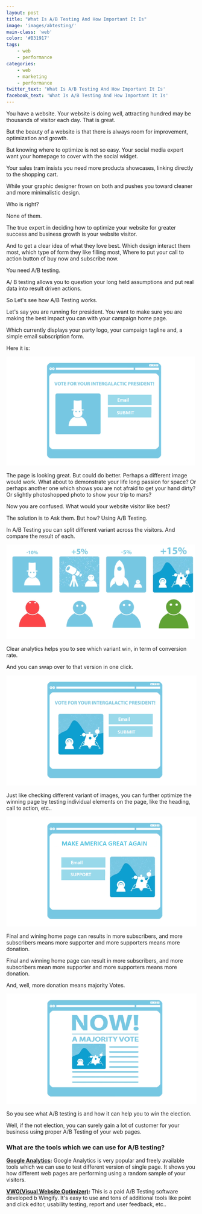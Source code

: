 ```yaml
---
layout: post
title: "What Is A/B Testing And How Important It Is"
image: 'images/abtesting/'
main-class: 'web'
color: '#B31917'
tags:
    - web
    - performance
categories:
    - web
    - marketing
    - performance
twitter_text: 'What Is A/B Testing And How Important It Is'
facebook_text: 'What Is A/B Testing And How Important It Is'
---
```


You have a website. Your website is doing well, attracting hundred may be thousands of visitor each day. That is great.

But the beauty of a website is that there is always room for improvement, optimization and growth.

But knowing where to optimize is not so easy. Your social media expert want your homepage to cover with the social widget.

Your sales tram insists you need more products showcases, linking directly to the shopping cart.

While your graphic designer frown on both and pushes you toward cleaner and more minimalistic design.

Who is right?

None of them. 

The true expert in deciding how to optimize your website for greater success and business growth is your website visitor.

And to get a clear idea of what they love best. Which design interact them most, which type of form they like filling most, Where to put your call to action button of buy now and subscribe now.

You need A/B testing.

A/ B testing allows you to question your long held assumptions and put real data into result driven actions.

So Let's see how A/B Testing works.

Let's say you are running for president.  You want to make sure you are making the best impact you can with your campaign home page.

Which currently displays your party logo, your campaign tagline and, a simple email subscription form.

Here it is:

![](https://raw.githubusercontent.com/abhishekraj007/blog/gh-pages/images/abtesting/ab1.png)

The page is looking great. But could do better. Perhaps a different image would work.
What about to demonstrate your life long passion for space?
Or perhaps another one which shows you are not afraid to get your hand dirty?
Or slightly photoshopped photo to show your trip to mars?

Now you are confused. What would your website visitor like best?

The solution is to Ask them. But how?
Using A/B Testing.  

In A/B Testing you can split different variant across the visitors. And compare the result of each.

![](https://raw.githubusercontent.com/abhishekraj007/blog/gh-pages/images/abtesting/ab2.png)

Clear analytics helps you to see which variant win, in term of conversion rate.

And you can swap over to that version in one click. 

![](https://raw.githubusercontent.com/abhishekraj007/blog/gh-pages/images/abtesting/ab3.png)

Just like checking different variant of images, you can further optimize the winning page by testing individual elements on the page, like the heading, call to action, etc..

![](https://raw.githubusercontent.com/abhishekraj007/blog/gh-pages/images/abtesting/ab4.png)

Final and wining home page can results in more subscribers, and more subscribers means more supporter and more supporters means more donation.

Final and winning home page can result in more subscribers, and more subscribers mean more supporter and more supporters means more donation.

And, well, more donation means majority Votes.

![](https://raw.githubusercontent.com/abhishekraj007/blog/gh-pages/images/abtesting/ab5.png)

So you see what A/B testing is and how it can help you to win the election. 

Well, if the not election, you can surely gain a lot of customer for your business using proper A/B Testing of your web pages.

### What are the tools which we can use for A/B testing?

<b>[Google Analytics](https://analytics.google.com):</b> Google Analytics is very popular and freely available tools which we can use to test different version of single page. It shows you how different web pages are performing using a random sample of your visitors. 

<b> [VWO(Visual  Website Optimizer)](https://vwo.com): </b> This is a paid A/B Testing software developed b Wingify. It's easy to use and tons of additional tools like point and click editor, usability testing, report and user feedback, etc..
















